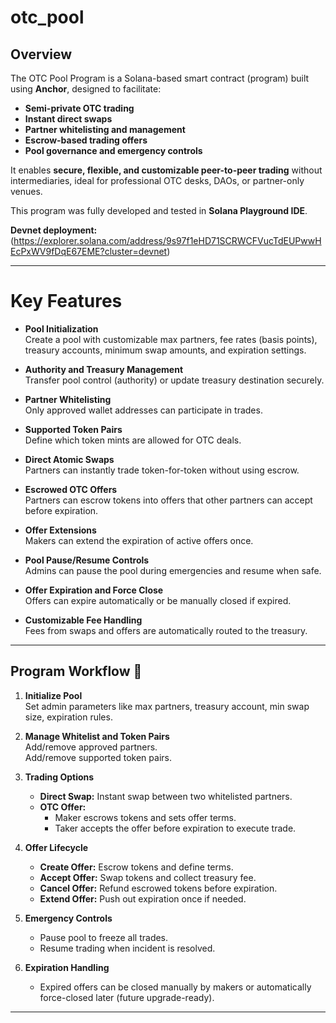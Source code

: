 # otc_pool

## Overview

The OTC Pool Program is a Solana-based smart contract (program) built using **Anchor**, designed to facilitate:

- **Semi-private OTC trading**
- **Instant direct swaps**
- **Partner whitelisting and management**
- **Escrow-based trading offers**
- **Pool governance and emergency controls**

It enables **secure, flexible, and customizable peer-to-peer trading** without intermediaries, ideal for professional OTC desks, DAOs, or partner-only venues.

This program was fully developed and tested in **Solana Playground IDE**.

**Devnet deployment:**  
(https://explorer.solana.com/address/9s97f1eHD71SCRWCFVucTdEUPwwHEcPxWV9fDqE67EME?cluster=devnet)

---

# Key Features

- **Pool Initialization**  
  Create a pool with customizable max partners, fee rates (basis points), treasury accounts, minimum swap amounts, and expiration settings.

- **Authority and Treasury Management**  
  Transfer pool control (authority) or update treasury destination securely.

- **Partner Whitelisting**  
  Only approved wallet addresses can participate in trades.

- **Supported Token Pairs**  
  Define which token mints are allowed for OTC deals.

- **Direct Atomic Swaps**  
  Partners can instantly trade token-for-token without using escrow.

- **Escrowed OTC Offers**  
  Partners can escrow tokens into offers that other partners can accept before expiration.

- **Offer Extensions**  
  Makers can extend the expiration of active offers once.

- **Pool Pause/Resume Controls**  
  Admins can pause the pool during emergencies and resume when safe.

- **Offer Expiration and Force Close**  
  Offers can expire automatically or be manually closed if expired.

- **Customizable Fee Handling**  
  Fees from swaps and offers are automatically routed to the treasury.

---

## Program Workflow 💬

1. **Initialize Pool**  
   Set admin parameters like max partners, treasury account, min swap size, expiration rules.

2. **Manage Whitelist and Token Pairs**  
   Add/remove approved partners.  
   Add/remove supported token pairs.

3. **Trading Options**
   - **Direct Swap:** Instant swap between two whitelisted partners.
   - **OTC Offer:**  
     - Maker escrows tokens and sets offer terms.
     - Taker accepts the offer before expiration to execute trade.

4. **Offer Lifecycle**
   - **Create Offer:** Escrow tokens and define terms.
   - **Accept Offer:** Swap tokens and collect treasury fee.
   - **Cancel Offer:** Refund escrowed tokens before expiration.
   - **Extend Offer:** Push out expiration once if needed.

5. **Emergency Controls**
   - Pause pool to freeze all trades.
   - Resume trading when incident is resolved.

6. **Expiration Handling**
   - Expired offers can be closed manually by makers or automatically force-closed later (future upgrade-ready).

---

